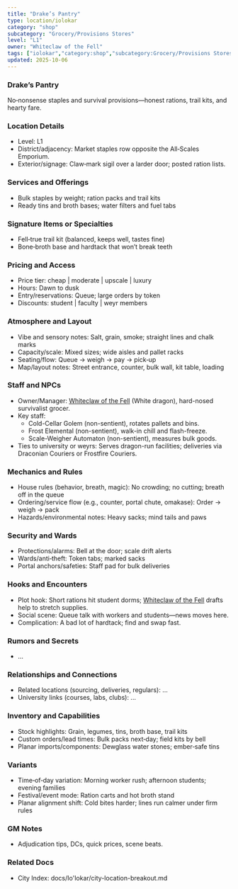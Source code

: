 ```yaml
---
title: "Drake’s Pantry"
type: location/iolokar
category: "shop"
subcategory: "Grocery/Provisions Stores"
level: "L1"
owner: "Whiteclaw of the Fell"
tags: ["iolokar","category:shop","subcategory:Grocery/Provisions Stores","level:L1"]
updated: 2025-10-06
---
```

### Drake’s Pantry

No‑nonsense staples and survival provisions—honest rations, trail kits, and hearty fare.

### Location Details

- Level: L1
- District/adjacency: Market staples row opposite the All‑Scales Emporium.
- Exterior/signage: Claw‑mark sigil over a larder door; posted ration lists.

### Services and Offerings

- Bulk staples by weight; ration packs and trail kits
- Ready tins and broth bases; water filters and fuel tabs

### Signature Items or Specialties

- Fell‑true trail kit (balanced, keeps well, tastes fine)
- Bone‑broth base and hardtack that won’t break teeth

### Pricing and Access

- Price tier: cheap | moderate | upscale | luxury
- Hours: Dawn to dusk
- Entry/reservations: Queue; large orders by token
- Discounts: student | faculty | weyr members

### Atmosphere and Layout

- Vibe and sensory notes: Salt, grain, smoke; straight lines and chalk marks
- Capacity/scale: Mixed sizes; wide aisles and pallet racks
- Seating/flow: Queue → weigh → pay → pick‑up
- Map/layout notes: Street entrance, counter, bulk wall, kit table, loading

### Staff and NPCs

- Owner/Manager: [Whiteclaw of the Fell](../People/whiteclaw-of-the-fell.md) (White dragon), hard-nosed survivalist grocer.
- Key staff:
  - Cold-Cellar Golem (non-sentient), rotates pallets and bins.
  - Frost Elemental (non-sentient), walk-in chill and flash-freeze.
  - Scale-Weigher Automaton (non-sentient), measures bulk goods.
- Ties to university or weyrs: Serves dragon-run facilities; deliveries via Draconian Couriers or Frostfire Couriers.

### Mechanics and Rules

- House rules (behavior, breath, magic): No crowding; no cutting; breath off in the queue
- Ordering/service flow (e.g., counter, portal chute, omakase): Order → weigh → pack
- Hazards/environmental notes: Heavy sacks; mind tails and paws

### Security and Wards

- Protections/alarms: Bell at the door; scale drift alerts
- Wards/anti‑theft: Token tabs; marked sacks
- Portal anchors/safeties: Staff pad for bulk deliveries

### Hooks and Encounters

- Plot hook: Short rations hit student dorms; [Whiteclaw of the Fell](../People/whiteclaw-of-the-fell.md) drafts help to stretch supplies.
- Social scene: Queue talk with workers and students—news moves here.
- Complication: A bad lot of hardtack; find and swap fast.

### Rumors and Secrets

- ...

### Relationships and Connections

- Related locations (sourcing, deliveries, regulars): ...
- University links (courses, labs, clubs): ...

### Inventory and Capabilities

- Stock highlights: Grain, legumes, tins, broth base, trail kits
- Custom orders/lead times: Bulk packs next‑day; field kits by bell
- Planar imports/components: Dewglass water stones; ember‑safe tins

### Variants

- Time‑of‑day variation: Morning worker rush; afternoon students; evening families
- Festival/event mode: Ration carts and hot broth stand
- Planar alignment shift: Cold bites harder; lines run calmer under firm rules

### GM Notes

- Adjudication tips, DCs, quick prices, scene beats.

### Related Docs

- City Index: docs/Io'lokar/city-location-breakout.md
